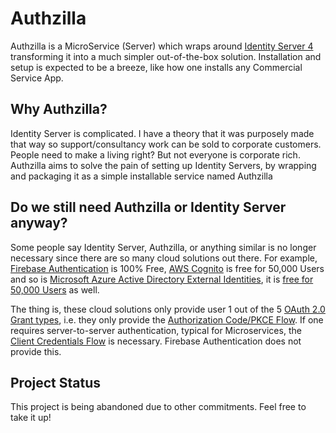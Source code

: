 # Authzilla

Authzilla is a MicroService (Server) which wraps around [Identity Server 4](https://identityserver4.readthedocs.io/) 
transforming it into a much simpler out-of-the-box solution. 
Installation and setup is expected to be a breeze, like how one installs any Commercial Service App.

## Why Authzilla?
Identity Server is complicated. I have a theory that it was purposely made that way so support/consultancy work can be sold to corporate customers.
People need to make a living right?
But not everyone is corporate rich. Authzilla aims to solve the pain of setting up Identity Servers, by wrapping and packaging it as a 
simple installable service named Authzilla


## Do we still need Authzilla or Identity Server anyway?
Some people say Identity Server, Authzilla, or anything similar is no longer necessary since there are so many cloud solutions out there.
For example, [Firebase Authentication](https://firebase.google.com/docs/auth) is 100% Free, [AWS Cognito](https://aws.amazon.com/cognito/) 
is free for 50,000 Users and so is
[Microsoft Azure Active Directory External Identities](https://azure.microsoft.com/en-au/services/active-directory/external-identities), 
it is [free for 50,000 Users](https://azure.microsoft.com/en-us/pricing/details/active-directory/external-identities/) as well. 

The thing is, these cloud solutions only provide user 1 out of the 5 [OAuth 2.0 Grant types](https://oauth.net/2/grant-types/), 
i.e. they only provide the [Authorization Code/PKCE Flow](https://auth0.com/docs/authorization/flows/authorization-code-flow).
If one requires server-to-server authentication, typical for Microservices, the [Client Credentials Flow](https://auth0.com/docs/authorization/flows/client-credentials-flow)
is necessary. Firebase Authentication does not provide this. 

## Project Status
This project is being abandoned due to other commitments. Feel free to take it up!


